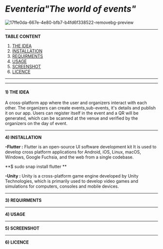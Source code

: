 # <i><b>Eventeria</b>"The world of events"</i>
![17ffe0da-667e-4e80-bfb7-b4fd6f338522-removebg-preview](https://user-images.githubusercontent.com/85620394/162565101-429a93f1-2595-454f-bdb4-f2d8bc8e6659.png)


_________________________________________________________________________________________________________________________________________________________

**TABLE CONTENT**
1) <a href="#idea">THE IDEA</a>
2) <a href="#installation">INSTALLATION</a>
3) <a href="#requirements">REQUIRMENTS</a>
4) <a href="#usage">USAGE</a>
5) <a href="#screenshot"> SCREENSHOT</a>
6) <a href="#licence"> LICENCE</a>

__________________________________________________________________________________________________________________________________________________________


----------------------------------------------------------------------------------------------------------------------------------------------------------
<h4><div id="idea"> 1) THE IDEA</h4> 
A cross-platform app where the user and organizers interact with each other. The organizers can create events,sub-events, it's details and publish it on our app. Users can register itself in the event and a QR will be generated, which can be scanned at the venue and verified by the organizers on the day of event.

----------------------------------------------------------------------------------------------------------------------------------------------------------
**<div id="installation">4) INSTALLATION**
 
  **-Flutter :** Flutter is an open-source UI software development kit It is used to develop cross platform applications for Android, iOS, Linux, macOS, Windows, Google Fuchsia, and the web from a single codebase. 
 
  **$ sudo snap install flutter **

  **-Unity :** Unity is a cross-platform game engine developed by Unity Technologies, which is primarily used to develop video games and simulations for computers, consoles and mobile devices.
  
  


-------------------------------------------------------------------------------------------------------------------------------------------------------
**<div id="requirements">3) REQUIRMENTS**



---------------------------------------------------------------------------------------------------------------------------------------------------------
**<div id="usage">4) USAGE**



--------------------------------------------------------------------------------------------------------------------------------------
**<div id="screenshot">5) SCREENSHOT**




---------------------------------------------------------------------------------------------------------------------------------------------------------
**<div id="licence">6) LICENCE**


